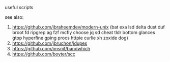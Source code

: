 useful scripts

see also:
1. https://github.com/ibraheemdev/modern-unix (bat exa lsd delta dust duf broot fd ripgrep ag fzf mcfly choose jq sd cheat tldr bottom glances gtop hyperfine gping procs httpie curlie xh zoxide dog)
1. https://github.com/jbruchon/jdupes
1. https://github.com/imsnif/bandwhich
1. https://github.com/boyter/scc


